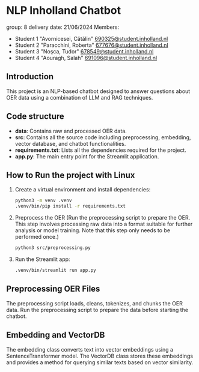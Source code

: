 # NLP Inholland Chatbot 

group: 8
delivery date: 21/06/2024
Members:
- Student 1 "Avornicesei, Cătălin" <690325@student.inholland.nl>
- Student 2 "Paracchini, Roberta" <677676@student.inholland.nl>
- Student 3 "Noşca, Tudor" <678549@student.inholland.nl>
- Student 4 "Aouragh, Salah" <691096@student.inholland.nl>

## Introduction

This project is an NLP-based chatbot designed to answer questions about OER data using a combination of LLM and RAG techniques. 

## Code structure

- **data**: Contains raw and processed OER data.
- **src**: Contains all the source code including preprocessing, embedding, vector database, and chatbot functionalities.
- **requirements.txt**: Lists all the dependencies required for the project.
- **app.py**: The main entry point for the Streamlit application.

## How to Run the project with Linux

1. Create a virtual environment and install dependencies:
    ```bash
    python3 -m venv .venv
    .venv/bin/pip install -r requirements.txt
    ```

2. Preprocess the OER (Run the preprocessing script to prepare the OER. This step involves processing raw data into a format suitable for further analysis or model training. Note that this step only needs to be performed once.)
    ```bash
    python3 src/preprocessing.py
    ```

3. Run the Streamlit app:
    ```bash
    .venv/bin/streamlit run app.py
    ```

## Preprocessing OER Files

The preprocessing script loads, cleans, tokenizes, and chunks the OER data. Run the preprocessing script to prepare the data before starting the chatbot.

## Embedding and VectorDB

The embedding class converts text into vector embeddings using a SentenceTransformer model. The VectorDB class stores these embeddings and provides a method for querying similar texts based on vector similarity.
